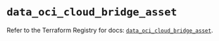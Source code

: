 # `data_oci_cloud_bridge_asset`

Refer to the Terraform Registry for docs: [`data_oci_cloud_bridge_asset`](https://registry.terraform.io/providers/oracle/oci/6.18.0/docs/data-sources/cloud_bridge_asset).
